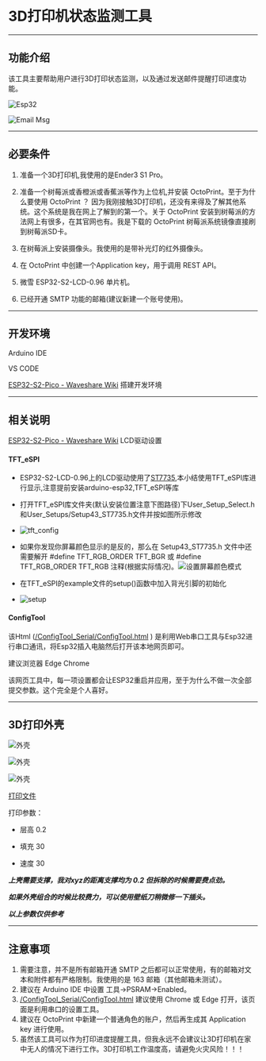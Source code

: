 # 3D打印机状态监测工具

---



## 功能介绍

该工具主要帮助用户进行3D打印状态监测，以及通过发送邮件提醒打印进度功能。

![Esp32](/docMedia/esp32.png)

![Email Msg](/docMedia/emailmsg.jpg)







---

## 必要条件

1. 准备一个3D打印机,我使用的是Ender3 S1 Pro。

2. 准备一个树莓派或香橙派或香蕉派等作为上位机,并安装 OctoPrint。至于为什么要使用 OctoPrint ？ 因为我刚接触3D打印机，还没有来得及了解其他系统。这个系统是我在网上了解到的第一个。关于 OctoPrint 安装到树莓派的方法网上有很多，在其官网也有。我是下载的 OctoPrint 树莓派系统镜像直接刷到树莓派SD卡。

3. 在树莓派上安装摄像头。我使用的是带补光灯的红外摄像头。

4. 在 OctoPrint 中创建一个Application key，用于调用 REST API。

5. 微雪 ESP32-S2-LCD-0.96 单片机。

6. 已经开通 SMTP 功能的邮箱(建议新建一个账号使用)。

---

## 开发环境

Arduino IDE

VS CODE

[ESP32-S2-Pico - Waveshare Wiki](https://www.waveshare.net/wiki/ESP32-S2-Pico#C.2FC.2B.2B.28Arduino.2CESP-IDF.29) 搭建开发环境

---

## 相关说明

[ESP32-S2-Pico - Waveshare Wiki](https://www.waveshare.net/wiki/ESP32-S2-Pico#LCD) LCD驱动设置

#### TFT_eSPI

- ESP32-S2-LCD-0.96上的LCD驱动使用了[ST7735](https://www.waveshare.net/w/upload/e/e2/ST7735S_V1.1_20111121.pdf),本小结使用TFT_eSPI库进行显示,注意提前安装arduino-esp32,TFT_eSPI等库
- 打开TFT_eSPI库文件夹(默认安装位置注意下图路径)下User_Setup_Select.h和User_Setups/Setup43_ST7735.h文件并按如图所示修改
- ![tft_config](/docMedia/ESP32-S2-Pico_014.jpg)
- 如果你发现你屏幕颜色显示的是反的，那么在 Setup43_ST7735.h 文件中还需要解开 \#define TFT_RGB_ORDER TFT_BGR   或 \#define TFT_RGB_ORDER TFT_RGB 注释(根据实际情况)。![设置屏幕颜色模式](/docMedia/设置屏幕颜色模式.png)

- 在TFT_eSPI的example文件的setup()函数中加入背光引脚的初始化
- ![setup](/docMedia/800px-ESP32-S2-Pico_015.jpg)



#### ConfigTool

该Html ([/ConfigTool_Serial/ConfigTool.html](ConfigTool_Serial/ConfigTool.html) ) 是利用Web串口工具与Esp32进行串口通讯，将Esp32插入电脑然后打开该本地网页即可。



建议浏览器 Edge Chrome

该网页工具中，每一项设置都会让ESP32重启并应用，至于为什么不做一次全部提交参数。这个完全是个人喜好。

---

## 3D打印外壳

![外壳](/docMedia/br01.jpg)

![外壳](/docMedia/br02.jpg)

![外壳](/docMedia/br03.jpg)



[打印文件](3DPrint) 

打印参数：

- 层高 0.2

- 填充 30

- 速度 30

  

***上壳需要支撑，我对xyz的距离支撑均为 0.2 但拆除的时候需要费点劲。***

***如果外壳组合的时候比较费力，可以使用壁纸刀稍微修一下插头。***



***以上参数仅供参考***

---

## 注意事项

1. 需要注意，并不是所有邮箱开通 SMTP 之后都可以正常使用，有的邮箱对文本和附件都有严格限制。我使用的是 163 邮箱（其他邮箱未测试）。
2. 建议在 Arduino IDE 中设置  工具->PSRAM->Enabled。
3. [/ConfigTool_Serial/ConfigTool.html](ConfigTool_Serial/ConfigTool.html)  建议使用 Chrome 或 Edge 打开，该页面是利用串口的设置工具。
4. 建议在 OctoPrint 中新建一个普通角色的账户，然后再生成其 Application key 进行使用。
5. 虽然该工具可以作为打印进度提醒工具，但我永远不会建议让3D打印机在家中无人的情况下进行工作。3D打印机工作温度高，请避免火灾风险！！！
